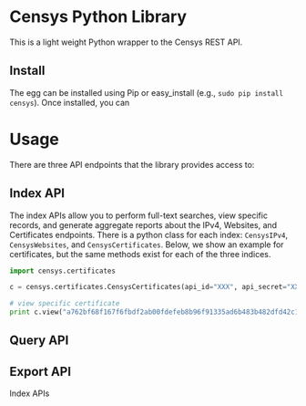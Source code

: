 Censys Python Library
=====================

This is a light weight Python wrapper to the Censys REST API.

Install
-------

The egg can be installed using Pip or easy_install (e.g., `sudo pip install censys`). Once installed, you can

Usage
=====

There are three API endpoints that the library provides access to:


Index API
---------

The index APIs allow you to perform full-text searches, view specific records,
and generate aggregate reports about the IPv4, Websites, and Certificates
endpoints. There is a python class for each index: `CensysIPv4`,
`CensysWebsites`, and `CensysCertificates`. Below, we show an example for
certificates, but the same methods exist for each of the three indices.
```python
import censys.certificates

c = censys.certificates.CensysCertificates(api_id="XXX", api_secret="XXX")

# view specific certificate
print c.view("a762bf68f167f6fbdf2ab00fdefeb8b96f91335ad6b483b482dfd42c179be076")
```

Query API
---------

Export API
----------




Index APIs
